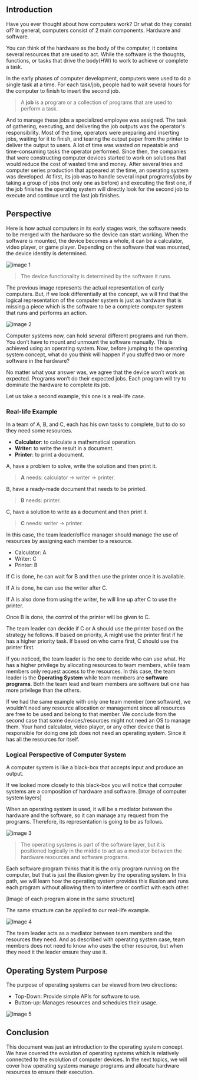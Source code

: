 ## Introduction

Have you ever thought about how computers work? Or what do they consist of? 
In general, computers consist of 2 main components. Hardware and software. 

You can think of the hardware as the body of the computer, it contains several resources that are used to act. While the software is the thoughts, functions, or tasks that drive the body(HW) to work to achieve or complete a task. 

In the early phases of computer development, computers were used to do a single task at a time. For each task/job, people had to wait several hours for the computer to finish to insert the second job. 

> A **job** is a program or a collection of programs that are used to perform a task.

And to manage these jobs a specialized employee was assigned. The task of gathering, executing, and delivering the job outputs was the operator's responsibility. Most of the time, operators were preparing and inserting jobs, waiting for it to finish, and tearing the output paper from the printer to deliver the output to users.
A lot of time was wasted on repeatable and time-consuming tasks the operator performed. Since then, the companies that were constructing computer devices started to work on solutions that would reduce the cost of wasted time and money. After several tries and computer series production that appeared at the time, an operating system was developed. At first, its job was to handle several input programs/jobs by taking a group of jobs (not only one as before) and executing the first one, if the job finishes the operating system will directly look for the second job to execute and continue until the last job finishes. 

## Perspective

Here is how actual computers in its early stages work, the software needs to be merged with the hardware so the device can start working. When the software is mounted, the device becomes a whole, it can be a calculator, video player, or game player. Depending on the software that was mounted, the device identity is determined. 

![image 1](./images/01.actual-computer.png)

> The device functionality is determined by the software it runs.



The previous image represents the actual representation of early computers. But, if we look differentially at the concept, we will find that the logical representation of the computer system is just as hardware that is missing a piece which is the software to be a complete computer system that runs and performs an action. 


![image 2](./images/02.logical-view-of-computer.png)

Computer systems now, can hold several different programs and run them. You don’t have to mount and unmount the software manually. This is achieved using an operating system. 
Now, before jumping to the operating system concept, what do you think will happen if you stuffed two or more software in the hardware?

No matter what your answer was, we agree that the device won’t work as expected. Programs won’t do their expected jobs. Each program will try to dominate the hardware to complete its job.

Let us take a second example, this one is a real-life case. 

### Real-life Example
In a team of A, B, and C, each has his own tasks to complete, but to do so they need some resources. 

- **Calculator**: to calculate a mathematical operation.
- **Writer**: to write the result in a document.
- **Printer**: to print a document.

A, have a problem to solve, write the solution and then print it.
> **A** needs: calculator -> writer -> printer.

B, have a ready-made document that needs to be printed.
> **B** needs: printer.

C, have a solution to write as a document and then print it. 
> **C** needs: writer -> printer.


In this case, the team leader/office manager should manage the use of resources by assigning each member to a resource. 

- Calculator: A
- Writer: C
- Printer: B


If C is done, he can wait for B and then use the printer once it is available. 

If A is done, he can use the writer after C. 

If A is also done from using the writer, he will line up after C to use the printer.

Once B is done, the control of the printer will be given to C.

The team leader can decide if C or A should use the printer based on the strategy he follows. If based on priority, A might use the printer first if he has a higher priority task.
If based on who came first, C should use the printer first.


If you noticed, the team leader is the one to decide who can use what. He has a higher privilege by allocating resources to team members, while team members only request access to the resources.
In this case, the team leader is the **Operating System** while team members are **software programs**.
Both the team lead and team members are software but one has more privilege than the others.

If we had the same example with only one team member (one software), we wouldn’t need any resource allocation or management since all resources are free to be used and belong to that member. 
We conclude from the second case that some devices/resources might not need an OS to manage them. Your hand calculator, video player, or any other device that is responsible for doing one job does not need an operating system. Since it has all the resources for itself.

### Logical Perspective of Computer System
A computer system is like a black-box that accepts input and produce an output. 

If we looked more closely to this black-box you will notice that computer systems are a composition of hardware and software. 
[Image of computer system layers]


When an operating system is used, it will be a mediator between the hardware and the software, so it can manage any request from the programs. Therefore, its representation is going to be as follows. 

![image 3](./images/03.computer-structure.png)

> The operating systems is part of the software layer, but it is positioned logically in the middle to act as a mediator between the hardware resources and software programs. 

Each software program thinks that it is the only program running on the computer, but that is just the illusion given by the operating system. In this path, we will learn how the operating system provides this illusion and runs each program without allowing them to interfere or conflict with each other.

[Image of each program alone in the same structure]

The same structure can be applied to our real-life example. 

![Image 4](./images/04.os-structure-mapping.png)

The team leader acts as a mediator between team members and the resources they need. And as described with operating system case, team members does not need to know who uses the other resource, but when they need it the leader ensure they use it.

## Operating System Purpose 
The purpose of operating systems can be viewed from two directions:
-  Top-Down: Provide simple APIs for software to use. 
-  Button-up: Manages resources and schedules their usage.

![Image 5](./images/05.os-purpose.png)
## Conclusion 
This document was just an introduction to the operating system concept. We have covered the evolution of operating systems which is relatively connected to the evolution of computer devices. 
In the next topics, we will cover how operating systems manage programs and allocate hardware resources to ensure their execution.
